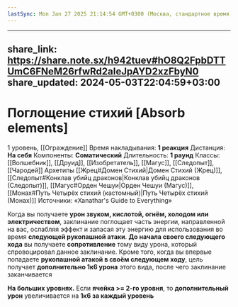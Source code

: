 ```yaml
---
lastSync: Mon Jan 27 2025 21:14:54 GMT+0300 (Москва, стандартное время)
---
```

---
share_link: https://share.note.sx/h942tuev#hO8Q2FpbDTTUmC6FNeM26rfwRd2aIeJpAYD2xzFbyN0
share_updated: 2024-05-03T22:04:59+03:00
---
# Поглощение стихий [Absorb elements]
1 уровень, [[Ограждение]]
Время накладывания: **1 реакция**
Дистанция: **На себя**
Компоненты: **Соматический**
Длительность: **1 раунд**
Классы: [[Волшебник]], [[Друид]], [[Изобретатель]], [[Магус]], [[Следопыт]], [[Чародей]]
Архетипы [[Жрец#Домен Стихий|Домен Стихий (Жрец)]], [[Следопыт#Конклав убийц драконов|Конклав убийц драконов (Следопыт)]], [[Магус#Орден Чешуи|Орден Чешуи (Магус)]], [[Монах#Путь Четырёх стихий (кастомный)|Путь Четырёх стихий (Монах)]]
Источники: «Xanathar's Guide to Everything»

Когда вы получаете **урон звуком, кислотой, огнём, холодом или электричеством**, заклинание поглощает часть энергии, направленной на вас, ослабляя эффект и запасая эту энергию для использования во время **следующей рукопашной атаки**. **До начала своего следующего хода** вы получаете **сопротивление** тому виду урона, который спровоцировал данное заклинание. Кроме того, когда вы впервые попадаете **рукопашной атакой в своём следующем ходу**, цель получает **дополнительно 1к6 урона** этого вида, после чего заклинание заканчивается

**На больших уровнях.** Если **ячейка >= 2-го уровня**, то **дополнительный урон** увеличивается на **1к6 за каждый уровень**